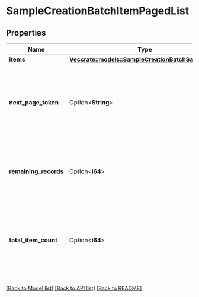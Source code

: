 # SampleCreationBatchItemPagedList

## Properties

Name | Type | Description | Notes
------------ | ------------- | ------------- | -------------
**items** | [**Vec<crate::models::SampleCreationBatchSampleItem>**](SampleCreationBatchSampleItem.md) |  | 
**next_page_token** | Option<**String**> | The cursor to request the next page. For offset-based paging the value is an empty string. | [optional]
**remaining_records** | Option<**i64**> | The number of records remaining (used in cursor based pagination) | [optional]
**total_item_count** | Option<**i64**> | The total number of records matching the search criteria (used in offset based pagination) | [optional]

[[Back to Model list]](../README.md#documentation-for-models) [[Back to API list]](../README.md#documentation-for-api-endpoints) [[Back to README]](../README.md)


